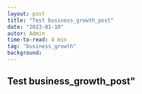```yaml
---
layout: post
title: "Test business_growth_post"
date: "2023-01-10"
autor: Admin
time-to-read: 4 min
tag: "business_growth"
background:
---
```


## Test business_growth_post"
